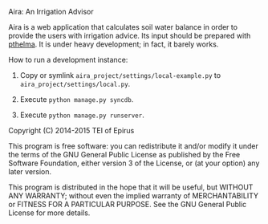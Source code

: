 Aira: An Irrigation Advisor

Aira is a web application that calculates soil water balance in order
to provide the users with irrigation advice. Its input should be
prepared with [pthelma](http://pthelma.readthedocs.org/). It is under
heavy development; in fact, it barely works.

How to run a development instance:

  1. Copy or symlink `aira_project/settings/local-example.py` to
     `aira_project/settings/local.py`.

  2. Execute `python manage.py syncdb`.

  3. Execute `python manage.py runserver`.

Copyright (C) 2014-2015 TEI of Epirus

This program is free software: you can redistribute it and/or modify
it under the terms of the GNU General Public License as published by
the Free Software Foundation, either version 3 of the License, or (at
your option) any later version.

This program is distributed in the hope that it will be useful, but
WITHOUT ANY WARRANTY; without even the implied warranty of
MERCHANTABILITY or FITNESS FOR A PARTICULAR PURPOSE.  See the GNU
General Public License for more details.
